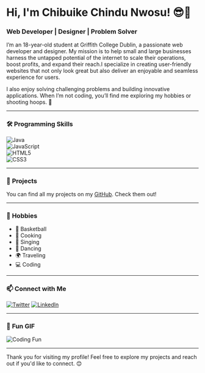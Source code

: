 # Hi, I'm Chibuike Chindu Nwosu! 😎😤
### Web Developer | Designer | Problem Solver  

I’m an 18-year-old student at Griffith College Dublin, a passionate web developer and designer. My mission is to help small and large businesses harness the untapped potential of the internet to scale their operations, boost profits, and expand their reach.I specialize in creating user-friendly websites that not only look great but also deliver an enjoyable and seamless experience for users.  

I also enjoy solving challenging problems and building innovative applications. When I’m not coding, you’ll find me exploring my hobbies or shooting hoops. 🏀  

---

### 🛠 **Programming Skills**  
![Java](https://img.shields.io/badge/Java-007396?style=flat&logo=java&logoColor=white)  
![JavaScript](https://img.shields.io/badge/JavaScript-F7DF1E?style=flat&logo=javascript&logoColor=black)  
![HTML5](https://img.shields.io/badge/HTML5-E34F26?style=flat&logo=html5&logoColor=white)  
![CSS3](https://img.shields.io/badge/CSS3-1572B6?style=flat&logo=css3&logoColor=white)  

---

### 🚀 **Projects**  
You can find all my projects on my [GitHub](https://github.com/chibuikeNwosu). Check them out!  

---

### 🎵 **Hobbies**  
- 🏀 Basketball  
- 🍳 Cooking  
- 🎤 Singing  
- 💃 Dancing  
- 🌍 Traveling  
- 💻 Coding  

---

 ### 📫 Connect with Me
[![Twitter](https://img.shields.io/badge/Twitter-1DA1F2?style=flat&logo=twitter&logoColor=white)](https://twitter.com/7Chibuike)
[![LinkedIn](https://img.shields.io/badge/LinkedIn-0A66C2?style=flat&logo=linkedin&logoColor=white)](https://www.linkedin.com/in/chibuike-nwosu-7695a8338?utm_source=share&utm_campaign=share_via&utm_content=profile&utm_medium=ios_app)

---

### 🌟 **Fun GIF**  
![Coding Fun](https://media.giphy.com/media/qgQUggAC3Pfv687qPC/giphy.gif)

---

Thank you for visiting my profile! Feel free to explore my projects and reach out if you'd like to connect. 😊

